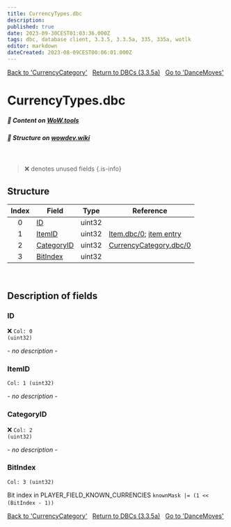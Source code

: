```yaml
---
title: CurrencyTypes.dbc
description:
published: true
date: 2023-09-30CEST01:03:36.000Z
tags: dbc, database client, 3.3.5, 3.3.5a, 335, 335a, wotlk
editor: markdown
dateCreated: 2023-08-09CEST00:06:01.000Z
---
```

<a href="https://trinitycore.info/files/DBC/335/currencycategory" class="mt-5 v-btn v-btn--depressed v-btn--flat v-btn--outlined theme--light v-size--default darkblue--text text--lighten-3"><span class="v-btn__content"><i aria-hidden="true" class="v-icon notranslate v-icon--left mdi mdi-arrow-left theme--light"></i><span>Back to 'CurrencyCategory'</span></span></a>&nbsp;&nbsp;&nbsp;<a href="https://trinitycore.info/files/DBC/335/DBC" class="mt-5 v-btn v-btn--depressed v-btn--flat v-btn--outlined theme--light v-size--default darkblue--text text--lighten-3"><span class="v-btn__content"><i aria-hidden="true" class="v-icon notranslate v-icon--left mdi mdi-home-outline theme--light"></i><span>Return to DBCs (3.3.5a)</span></span></a>&nbsp;&nbsp;&nbsp;<a href="https://trinitycore.info/files/DBC/335/dancemoves" class="mt-5 v-btn v-btn--depressed v-btn--flat v-btn--outlined theme--light v-size--default darkblue--text text--lighten-3"><span class="v-btn__content"><span>Go to 'DanceMoves'</span><i aria-hidden="true" class="v-icon notranslate v-icon--right mdi mdi-arrow-right theme--light"></i></span></a>

# CurrencyTypes.dbc
##### :open_book: Content on [WoW.tools](https://wow.tools/dbc/?dbc=currencytypes&build=3.3.5.12340)
##### :pencil: Structure on [wowdev.wiki](https://wowdev.wiki/DB/CurrencyTypes)
&nbsp;

> :x: denotes unused fields
{.is-info}


## Structure

| Index | Field | Type | Reference |
| :---: | --- | :---: | --- |
| 0 | [ID](#id) | uint32 |  |
| 1 | [ItemID](#itemid) | uint32 | [Item.dbc/0](/files/DBC/335/item#id); [item entry](/database/335/world/item_template#id) |
| 2 | [CategoryID](#categoryid) | uint32 | [CurrencyCategory.dbc/0](/files/DBC/335/currencycategory#id) |
| 3 | [BitIndex](#bitindex) | uint32 |  |
&nbsp;
## Description of fields

### ID
:x: <code>Col: 0 (uint32)</code>

*- no description -*
&nbsp;

### ItemID
<code>Col: 1 (uint32)</code>

*- no description -*
&nbsp;

### CategoryID
:x: <code>Col: 2 (uint32)</code>

*- no description -*
&nbsp;

### BitIndex
<code>Col: 3 (uint32)</code>

Bit index in PLAYER_FIELD_KNOWN_CURRENCIES
`knownMask |= (1 << (BitIndex - 1))`
&nbsp;

<a href="https://trinitycore.info/files/DBC/335/currencycategory" class="mt-5 v-btn v-btn--depressed v-btn--flat v-btn--outlined theme--light v-size--default darkblue--text text--lighten-3"><span class="v-btn__content"><i aria-hidden="true" class="v-icon notranslate v-icon--left mdi mdi-arrow-left theme--light"></i><span>Back to 'CurrencyCategory'</span></span></a>&nbsp;&nbsp;&nbsp;<a href="https://trinitycore.info/files/DBC/335/DBC" class="mt-5 v-btn v-btn--depressed v-btn--flat v-btn--outlined theme--light v-size--default darkblue--text text--lighten-3"><span class="v-btn__content"><i aria-hidden="true" class="v-icon notranslate v-icon--left mdi mdi-home-outline theme--light"></i><span>Return to DBCs (3.3.5a)</span></span></a>&nbsp;&nbsp;&nbsp;<a href="https://trinitycore.info/files/DBC/335/dancemoves" class="mt-5 v-btn v-btn--depressed v-btn--flat v-btn--outlined theme--light v-size--default darkblue--text text--lighten-3"><span class="v-btn__content"><span>Go to 'DanceMoves'</span><i aria-hidden="true" class="v-icon notranslate v-icon--right mdi mdi-arrow-right theme--light"></i></span></a>
